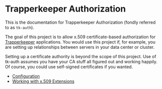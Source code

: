 # Trapperkeeper Authorization

This is the documentation for Trapperkeeper Authorization (fondly referred to as
`tk-auth`).

The goal of this project is to allow x.509 certificate-based authorization for
[Trapperkeeper](https://github.com/puppetlabs/trapperkeeper) applications. You
would use this project if, for example, you are setting up relationships between
servers in your data center or cluster.

Setting up a certificate authority is beyond the scope of this project. Use of
tk-auth assumes you have your CA stuff all figured out and working happily. Of
course, you could use self-signed certificates if you wanted.

* [Configuration](./authorization-config.md)
* [Working with x.509 Extensions](./extensions.md)
